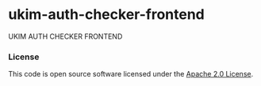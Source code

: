 
# ukim-auth-checker-frontend

UKIM AUTH CHECKER FRONTEND

### License

This code is open source software licensed under the [Apache 2.0 License]("http://www.apache.org/licenses/LICENSE-2.0.html").